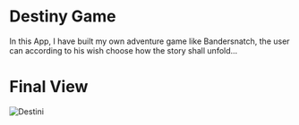 # Destiny Game
In this App, I have built my own adventure game like Bandersnatch, the user can according to his wish choose how the story shall unfold...

# Final View
![Destini](https://user-images.githubusercontent.com/74127239/137892986-322638d1-4ae5-4009-a667-dbabc3942726.gif)
